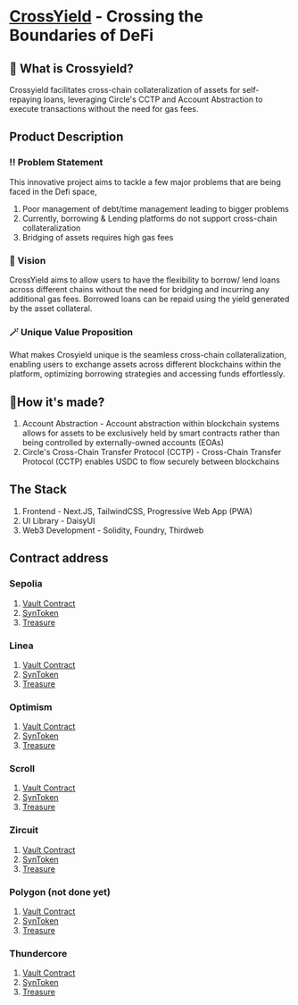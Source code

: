 # [CrossYield](https://crossyield.vercel.app) - Crossing the Boundaries of DeFi  

## 🤔 What is Crossyield?
Crossyield facilitates cross-chain collateralization of assets for self-repaying loans, leveraging Circle's CCTP and Account Abstraction to execute transactions without the need for gas fees.
## Product Description
### ‼️ Problem Statement
This innovative project aims to tackle a few major problems that are being faced in the Defi space,
1. Poor management of debt/time management leading to bigger problems
2. Currently, borrowing & Lending platforms do not support cross-chain collateralization
3. Bridging of assets requires high gas fees
### 🌟 Vision
CrossYield aims to allow users to have the flexibility to borrow/ lend loans across different chains without the need for bridging and incurring any additional gas fees. Borrowed loans can be repaid using the yield generated by the asset collateral. 
### 🪄 Unique Value Proposition
What makes Crosyield unique is the seamless cross-chain collateralization, enabling users to exchange assets across different blockchains within the platform, optimizing borrowing strategies and accessing funds effortlessly.
## 🔨How it's made?
1. Account Abstraction - Account abstraction within blockchain systems allows for assets to be exclusively held by smart contracts rather than being controlled by externally-owned accounts (EOAs)
2. Circle's Cross-Chain Transfer Protocol (CCTP) - Cross-Chain Transfer Protocol (CCTP) enables USDC to flow securely between blockchains
## The Stack
1. Frontend - Next.JS, TailwindCSS, Progressive Web App (PWA)
2. UI Library - DaisyUI
3. Web3 Development - Solidity, Foundry, Thirdweb  
## Contract address
### Sepolia
1. [Vault Contract](https://sepolia.etherscan.io/address/0xc2111d0f974a50fb89f0a29bcceb9d0ce6a66ad0)
2. [SynToken](https://sepolia.etherscan.io/address/0xeb12f06d0ffca2a8429d14c439e58950c57e690c)
3. [Treasure](https://sepolia.etherscan.io/address/0x7c312cbbb60740deb3243d1bf442c60efeda71fa)
### Linea
1. [Vault Contract](https://goerli.lineascan.build/address/0x460c44641673b2fb1d7d769f01b309eaa5eac533)
2. [SynToken](https://goerli.lineascan.build/address/0x1bada0cc942cffbc5303ff5986395b04aaeff9ba)
3. [Treasure](https://goerli.lineascan.build/address/0xc33c0203a9f4ea06e2627fc6635518d6c2993ddf)
### Optimism
1. [Vault Contract](https://sepolia-optimism.etherscan.io/address/0x460c44641673b2fb1d7d769f01b309eaa5eac533)
2. [SynToken](https://sepolia-optimism.etherscan.io/address/0x1bada0cc942cffbc5303ff5986395b04aaeff9ba)
3. [Treasure](https://sepolia-optimism.etherscan.io/address/0xc33c0203a9f4ea06e2627fc6635518d6c2993ddf)
### Scroll
1. [Vault Contract](https://sepolia.scrollscan.com/address/0xa419a7a700de519c95cf012767f78f90e115a8ec)
2. [SynToken](https://sepolia.scrollscan.com/address/0x460c44641673b2fb1d7d769f01b309eaa5eac533)
3. [Treasure](https://sepolia.scrollscan.com/address/0x1bada0cc942cffbc5303ff5986395b04aaeff9ba)
### Zircuit
1. [Vault Contract](https://explorer.zircuit.com/address/0x252615621C5743DEeA80A82Ca2D8B691a657f459)
2. [SynToken](https://explorer.zircuit.com/address/0x0B2AF11D25de9eEEc4D9e3C531AD87b85005C087)
3. [Treasure](https://explorer.zircuit.com/address/0xD801B3b54eA2E0bFcc4dcBff9F8a7de01d4D9a51)
### Polygon (not done yet)
1. [Vault Contract]()
2. [SynToken]()
3. [Treasure]()
### Thundercore
1. [Vault Contract](https://explorer-testnet.thundercore.com/address/0x7de7d7165b33d4292840daf7cb2629459e796cb5)
2. [SynToken](https://explorer-testnet.thundercore.com/address/0x2b7eeaf01d706b466b8f1af9c4f9d56ffbf00f10)
3. [Treasure](https://explorer-testnet.thundercore.com/address/0x5922F957C2DF08FE3dD5f6Dd8f2f7FE14fF9c43f/contracts)
